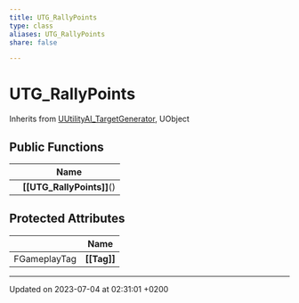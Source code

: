 ```yaml
---
title: UTG_RallyPoints
type: class
aliases: UTG_RallyPoints
share: false

---
```


# UTG_RallyPoints





Inherits from [UUtilityAI_TargetGenerator](/docs/SDK/Source/Classes/classUUtilityAI__TargetGenerator.md), UObject

## Public Functions

|                | Name           |
| -------------- | -------------- |
| | **[[UTG_RallyPoints]]**() |

## Protected Attributes

|                | Name           |
| -------------- | -------------- |
| FGameplayTag | **[[Tag]]**  |

-------------------------------

Updated on 2023-07-04 at 02:31:01 +0200